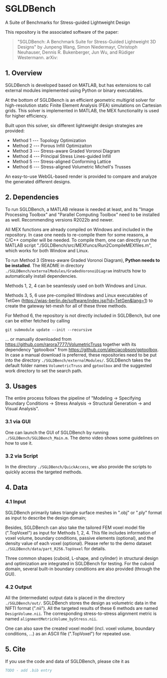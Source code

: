 # SGLDBench

A Suite of Benchmarks for Stress-guided Lightweight Design

This repository is the associated software of the paper: 
> "SGLDBench: A Benchmark Suite for Stress-Guided Lightweight 3D Designs"
> by Junpeng Wang, Simon Niedermayr, Christoph Neuhauser, Dennis R. Bukenberger, Jun Wu, and Rüdiger Westermann.
> arXiv: 


## 1. Overview

SGLDBench is developed based on MATLAB, but has extensions to call external modules implemented using Python or binary executables.

At the bottom of SGLDBench is an efficient geometric multigrid solver for high-resolution static Finite Element Analysis (FEA) simulations on Cartesian grids.
This solver is implemented in MATLAB, the MEX functionality is used for higher efficiency.

Built upon this solver, six different lightweight design strategies are provided:
- Method 1 --- Topology Optimization
- Method 2 --- Porous Infill Optimizaiton
- Method 3 --- Stress-aware Graded Voronoi Diagram
- Method 4 --- Principal Stress Lines-guided Infill
- Method 5 --- Stress-aligned Conforming Lattice
- Method 6 --- Stress-aligned Volumetric Michell's Trusses

An easy-to-use WebGL-based render is provided to compare and analyze the generated different designs.


## 2. Dependencies

To run SGLDBench, a MATLAB release is needed at least, and its "Image Processing Toolbox" and "Parallel Computing Toolbox" need to be installed as well. 
Recommending versions R2022b and newer.

All MEX functions are already compiled on Windows and included in the repository. In case one needs to re-compile them for some reasons, a C/C++ compiler will
be needed. To compile them, one can directly run the MATLAB script "./SGLDBench/src/MEXfuncs/Run2CompileMEXfiles.m", which works for both Window and Linux.

To run Method 3 (Stress-aware Graded Voronoi Diagram), **Python needs to be installed**. The README in directory `./SGLDBench/externalModules/GradedVoronoiDiagram`
instructs how to automatically install dependencies.

Methods 1, 2, 4 can be seamlessly used on both Windows and Linux.

Methods 3, 5, 6 use pre-compiled Windows and Linux executables of TetGen (https://wias-berlin.de/software/index.jsp?id=TetGen&lang=1) 
to create the gateway tet-mesh for all of these three methods.

For Method 6, the repository is not directly included in SGLDBench, but one can be either fetched by calling
```shell
git submodule update --init --recursive
```
... or manually downloaded from https://github.com/rarora7777/VolumetricTruss together with its dependency "gptoolbox" from https://github.com/alecjacobson/gptoolbox.
In case a manual download is preferred, these repositories need to be put into the directory `./SGLDBench/externalModules/`.
SGLDBench takes the default folder names `VolumetricTruss` and `gptoolbox` and the suggested work directory to set the search path.


## 3. Usages

The entire process follows the pipeline of "Modeling -> Specifying Boundary Conditions -> Stress Analysis -> Structural Generation -> and Visual Analysis".

### 3.1 via GUI

One can launch the GUI of SGLDBench by running `./SGLDBench/SGLDBench_Main.m`. The demo video shows some guidelines on how to use it. 

### 3.2 via Script

In the directory `./SGLDBench/QuickAccess`, we also provide the scripts to quickly access the targeted methods.


## 4. Data

### 4.1 Input

SGLDBench primarily takes triangle surface meshes in ".obj" or ".ply" format as input to describe the design domain;

Besides, SGLDBench can also take the tailored FEM voxel model file (".TopVoxel") as input for Methods 1, 2, 4. This file includes information of voxel volume, 
boundary conditions, passive elements (optional), and the density value of each voxel (optional). 
Please refer to the demo dataset `./SGLDBench/data/part_R256.TopVoxel` for details.

Three common shapes (cuboid, L-shape, and cylinder) in structural design and optimization are integrated in SGLDBench for testing. For the cuboid domain, several
built-in boundary conditions are also provided (through the GUI).

### 4.2 Output

All the (intermediate) output data is placed in the directory `./SGLDBench/out/`.
SGLDBench stores the design as volumetric data in the NIFTI format (".nii"). All the targeted results of these 6 methods are named `DesignVolume.nii`.
The corresponding stress-to-stress alignment metric is named `alignmentMetricVolume_byStress.nii`.

One can also save the created voxel model (incl. voxel volume, boundary conditions, ...) as an ASCII file (".TopVoxel") for repeated use.

## 5. Cite

If you use the code and data of SGLDBench, please cite it as

```bibtex
TODO - add .bib entry
```
